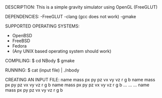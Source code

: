 DESCRIPTION:
This is a simple gravity simulator using OpenGL (FreeGLUT)

DEPENDENCIES:
-FreeGLUT
-clang (gcc does not work)
-gmake

SUPPORTED OPERATING SYSTEMS:
- OpenBSD
- FreeBSD
- Fedora
- (Any UNIX based operating system should work)

COMPILING:
	$ cd NBody
	$ gmake

RUNNING:
	$ cat (input file) | ./nbody

CREATING AN INPUT FILE:
name mass    px py pz    vx vy vz    r g b
name mass    px py pz    vx vy vz    r g b
name mass    px py pz    vx vy vz    r g b
...
...
...
name mass    px py pz    vx vy vz    r g b
